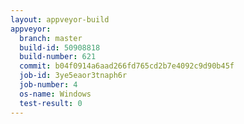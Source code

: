 ```yaml
---
layout: appveyor-build
appveyor:
  branch: master
  build-id: 50908818
  build-number: 621
  commit: b04f0914a6aad266fd765cd2b7e4092c9d90b45f
  job-id: 3ye5eaor3tnaph6r
  job-number: 4
  os-name: Windows
  test-result: 0
---
```

